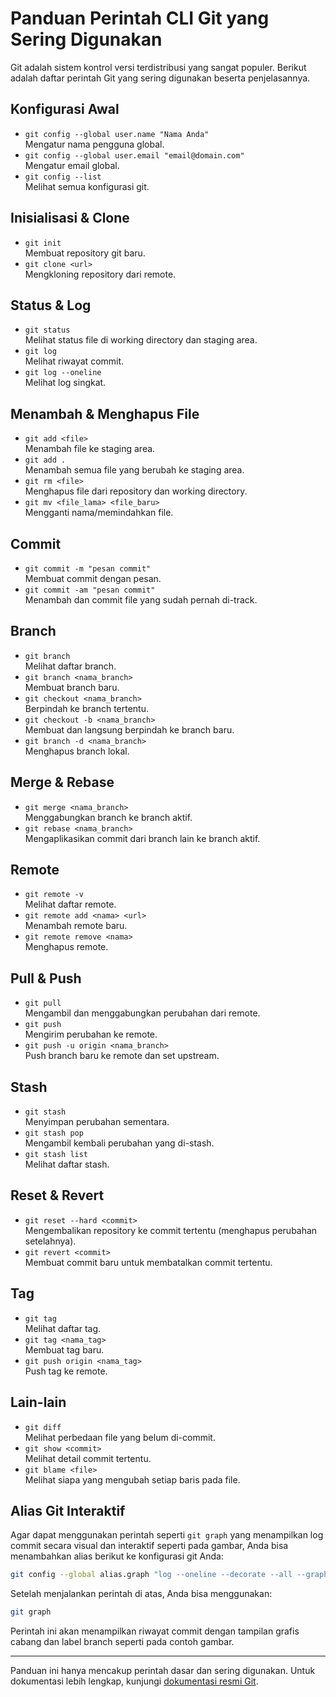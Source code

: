 # Panduan Perintah CLI Git yang Sering Digunakan

Git adalah sistem kontrol versi terdistribusi yang sangat populer. Berikut adalah daftar perintah Git yang sering digunakan beserta penjelasannya.

## Konfigurasi Awal

-   `git config --global user.name "Nama Anda"`  
    Mengatur nama pengguna global.
-   `git config --global user.email "email@domain.com"`  
    Mengatur email global.
-   `git config --list`  
    Melihat semua konfigurasi git.

## Inisialisasi & Clone

-   `git init`  
    Membuat repository git baru.
-   `git clone <url>`  
    Mengkloning repository dari remote.

## Status & Log

-   `git status`  
    Melihat status file di working directory dan staging area.
-   `git log`  
    Melihat riwayat commit.
-   `git log --oneline`  
    Melihat log singkat.

## Menambah & Menghapus File

-   `git add <file>`  
    Menambah file ke staging area.
-   `git add .`  
    Menambah semua file yang berubah ke staging area.
-   `git rm <file>`  
    Menghapus file dari repository dan working directory.
-   `git mv <file_lama> <file_baru>`  
    Mengganti nama/memindahkan file.

## Commit

-   `git commit -m "pesan commit"`  
    Membuat commit dengan pesan.
-   `git commit -am "pesan commit"`  
    Menambah dan commit file yang sudah pernah di-track.

## Branch

-   `git branch`  
    Melihat daftar branch.
-   `git branch <nama_branch>`  
    Membuat branch baru.
-   `git checkout <nama_branch>`  
    Berpindah ke branch tertentu.
-   `git checkout -b <nama_branch>`  
    Membuat dan langsung berpindah ke branch baru.
-   `git branch -d <nama_branch>`  
    Menghapus branch lokal.

## Merge & Rebase

-   `git merge <nama_branch>`  
    Menggabungkan branch ke branch aktif.
-   `git rebase <nama_branch>`  
    Mengaplikasikan commit dari branch lain ke branch aktif.

## Remote

-   `git remote -v`  
    Melihat daftar remote.
-   `git remote add <nama> <url>`  
    Menambah remote baru.
-   `git remote remove <nama>`  
    Menghapus remote.

## Pull & Push

-   `git pull`  
    Mengambil dan menggabungkan perubahan dari remote.
-   `git push`  
    Mengirim perubahan ke remote.
-   `git push -u origin <nama_branch>`  
    Push branch baru ke remote dan set upstream.

## Stash

-   `git stash`  
    Menyimpan perubahan sementara.
-   `git stash pop`  
    Mengambil kembali perubahan yang di-stash.
-   `git stash list`  
    Melihat daftar stash.

## Reset & Revert

-   `git reset --hard <commit>`  
    Mengembalikan repository ke commit tertentu (menghapus perubahan setelahnya).
-   `git revert <commit>`  
    Membuat commit baru untuk membatalkan commit tertentu.

## Tag

-   `git tag`  
    Melihat daftar tag.
-   `git tag <nama_tag>`  
    Membuat tag baru.
-   `git push origin <nama_tag>`  
    Push tag ke remote.

## Lain-lain

-   `git diff`  
    Melihat perbedaan file yang belum di-commit.
-   `git show <commit>`  
    Melihat detail commit tertentu.
-   `git blame <file>`  
    Melihat siapa yang mengubah setiap baris pada file.

## Alias Git Interaktif

Agar dapat menggunakan perintah seperti `git graph` yang menampilkan log commit secara visual dan interaktif seperti pada gambar, Anda bisa menambahkan alias berikut ke konfigurasi git Anda:

```bash
git config --global alias.graph "log --oneline --decorate --all --graph"
```

Setelah menjalankan perintah di atas, Anda bisa menggunakan:

```bash
git graph
```

Perintah ini akan menampilkan riwayat commit dengan tampilan grafis cabang dan label branch seperti pada contoh gambar.

---

Panduan ini hanya mencakup perintah dasar dan sering digunakan. Untuk dokumentasi lebih lengkap, kunjungi [dokumentasi resmi Git](https://git-scm.com/docs).
